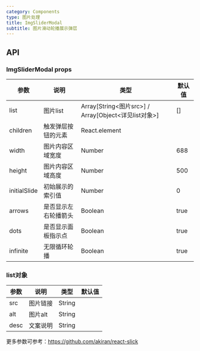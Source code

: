 ```yaml
---
category: Components
type: 图片处理
title: ImgSliderModal
subtitle: 图片滑动轮播展示弹层
---
```


## API
### ImgSliderModal props

| 参数        | 说明           | 类型               | 默认值       |
|-------------|----------------|--------------------|--------------|
| list | 图片list | Array[String<图片src>] / Array[Object<详见list对象>] | [] |
| children | 触发弹层按钮的元素 | React.element ||
| width | 图片内容区域宽度 | Number | 688 |
| height | 图片内容区域高度 | Number | 500 |
| initialSlide | 初始展示的索引值 | Number | 0 |
| arrows | 是否显示左右轮播箭头 | Boolean | true |
| dots | 是否显示面板指示点 | Boolean | true |
| infinite | 无限循环轮播 | Boolean | true |

### list对象

| 参数        | 说明           | 类型               | 默认值       |
|-------------|----------------|--------------------|--------------|
| src | 图片链接 | String ||
| alt | 图片alt | String ||
| desc | 文案说明 | String ||

更多参数可参考：https://github.com/akiran/react-slick
